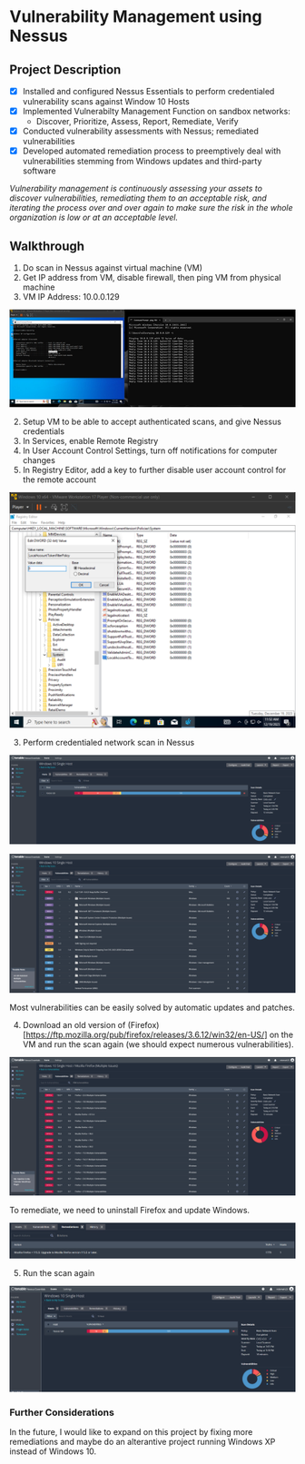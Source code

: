 # Vulnerability Management using Nessus
## Project Description
- [x] Installed and configured Nessus Essentials to perform credentialed vulnerability scans against Window 10 Hosts
- [x] Implemented Vulnerabilty Management Function on sandbox networks:
  - Discover, Prioritize, Assess, Report, Remediate, Verify 
- [x] Conducted vulnerability assessments with Nessus; remediated vulnerabilities
- [x] Developed automated remediation process to preemptively deal with vulnerabilities stemming from Windows updates and third-party software

_Vulnerability management is continuously assessing your assets to discover vulnerabilities, remediating them to an acceptable risk, and iterating the process over and over again to make sure the risk in the whole organization is low or at an acceptable level._

## Walkthrough
1. Do scan in Nessus against virtual machine (VM)
  1. Get IP address from VM, disable firewall, then ping VM from physical machine
  2. VM IP Address: 10.0.0.129

![IP](https://raw.githubusercontent.com/nilesh-domah/Nilesh-Cybersecurity-Portfolio/main/Portfolio%20Projects/Vulnerability%20Management/IP.png)

2. Setup VM to be able to accept authenticated scans, and give Nessus credentials
  1. In Services, enable Remote Registry
  2. In User Account Control Settings, turn off notifications for computer changes
  3. In Registry Editor, add a key to further disable user account control for the remote account

![regedit](https://raw.githubusercontent.com/nilesh-domah/Nilesh-Cybersecurity-Portfolio/main/Portfolio%20Projects/Vulnerability%20Management/regedit.png)

3. Perform credentialed network scan in Nessus

![cred scan](https://raw.githubusercontent.com/nilesh-domah/Nilesh-Cybersecurity-Portfolio/main/Portfolio%20Projects/Vulnerability%20Management/credentialed%20scan.png)

![cred scan list first](https://raw.githubusercontent.com/nilesh-domah/Nilesh-Cybersecurity-Portfolio/main/Portfolio%20Projects/Vulnerability%20Management/vulnerabilities.png)

Most vulnerabilities can be easily solved by automatic updates and patches. 

4. Download an old version of (Firefox)[https://ftp.mozilla.org/pub/firefox/releases/3.6.12/win32/en-US/] on the VM and run the scan again (we should expect numerous vulnerabilities).

![ff scan](https://raw.githubusercontent.com/nilesh-domah/Nilesh-Cybersecurity-Portfolio/main/Portfolio%20Projects/Vulnerability%20Management/firefox%20vulnerabilities.png)

To remediate, we need to uninstall Firefox and update Windows. 

![ff remediation](https://raw.githubusercontent.com/nilesh-domah/Nilesh-Cybersecurity-Portfolio/main/Portfolio%20Projects/Vulnerability%20Management/firefox%20remediation%20suggestion.png)

5. Run the scan again

![post ff rem](https://raw.githubusercontent.com/nilesh-domah/Nilesh-Cybersecurity-Portfolio/main/Portfolio%20Projects/Vulnerability%20Management/post%20remediation.png)

### Further Considerations
In the future, I would like to expand on this project by fixing more remediations and maybe do an alterantive project running Windows XP instead of Windows 10. 
